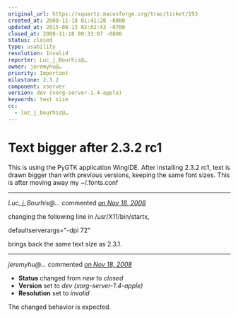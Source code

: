 ```yaml
---
original_url: https://xquartz.macosforge.org/trac/ticket/193
created_at: 2008-11-18 01:41:28 -0800
updated_at: 2015-08-13 02:02:43 -0700
closed_at: 2008-11-18 09:33:07 -0800
status: closed
type: usability
resolution: Invalid
reporter: Luc_j_Bourhis@…
owner: jeremyhu@…
priority: Important
milestone: 2.3.2
component: xserver
version: dev (xorg-server-1.4-apple)
keywords: text size
cc:
  - luc_j_bourhis@…
---
```


Text bigger after 2.3.2 rc1
===========================


This is using the PyGTK application WingIDE. After installing 2.3.2 rc1, text is drawn bigger than with previous versions, keeping the same font sizes. This is after moving away my ~/.fonts.conf



---

*Luc\_j\_Bourhis@…* commented *[on Nov 18, 2008](https://xquartz.macosforge.org/trac/ticket/193#comment:1 "November 18, 2008 at 3:13 AM PST")*

changing the following line in /usr/X11/bin/startx,

defaultserverargs="-dpi 72"

brings back the same text size as 2.3.1.



---

*jeremyhu@…* commented *[on Nov 18, 2008](https://xquartz.macosforge.org/trac/ticket/193#comment:2 "November 18, 2008 at 9:33 AM PST")*

-   **Status** changed from *new* to *closed*
-   **Version** set to *dev (xorg-server-1.4-apple)*
-   **Resolution** set to *invalid*

The changed behavior is expected.



